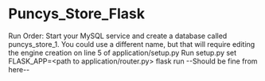 # Puncys_Store_Flask

Run Order:
  Start your MySQL service and create a database called puncys_store_1. You could use a different name, but that will require editing the engine creation on line 5 of application/setup.py 
  Run setup.py
  set FLASK_APP=<path to application/router.py>
  flask run
  --Should be fine from here--
